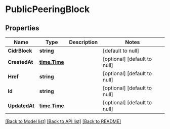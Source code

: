 # PublicPeeringBlock

## Properties
Name | Type | Description | Notes
------------ | ------------- | ------------- | -------------
**CidrBlock** | **string** |  | [default to null]
**CreatedAt** | [**time.Time**](time.Time.md) |  | [optional] [default to null]
**Href** | **string** |  | [optional] [default to null]
**Id** | **string** |  | [optional] [default to null]
**UpdatedAt** | [**time.Time**](time.Time.md) |  | [optional] [default to null]

[[Back to Model list]](../README.md#documentation-for-models) [[Back to API list]](../README.md#documentation-for-api-endpoints) [[Back to README]](../README.md)



